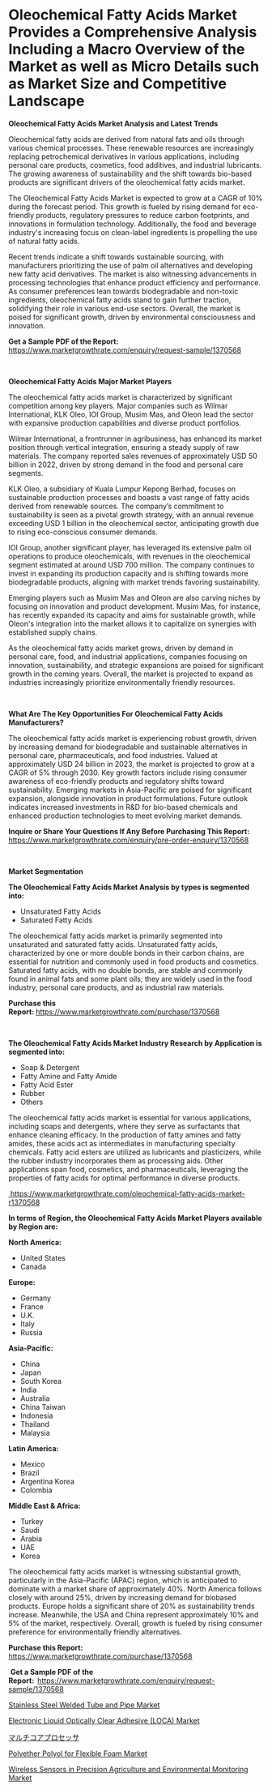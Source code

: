 <p><h1>Oleochemical Fatty Acids Market Provides a Comprehensive Analysis Including a Macro Overview of the Market as well as Micro Details such as Market Size and Competitive Landscape</h1></p><p><strong>Oleochemical Fatty Acids Market Analysis and Latest Trends</strong></p>
<p><p>Oleochemical fatty acids are derived from natural fats and oils through various chemical processes. These renewable resources are increasingly replacing petrochemical derivatives in various applications, including personal care products, cosmetics, food additives, and industrial lubricants. The growing awareness of sustainability and the shift towards bio-based products are significant drivers of the oleochemical fatty acids market.</p><p>The Oleochemical Fatty Acids Market is expected to grow at a CAGR of 10% during the forecast period. This growth is fueled by rising demand for eco-friendly products, regulatory pressures to reduce carbon footprints, and innovations in formulation technology. Additionally, the food and beverage industry's increasing focus on clean-label ingredients is propelling the use of natural fatty acids.</p><p>Recent trends indicate a shift towards sustainable sourcing, with manufacturers prioritizing the use of palm oil alternatives and developing new fatty acid derivatives. The market is also witnessing advancements in processing technologies that enhance product efficiency and performance. As consumer preferences lean towards biodegradable and non-toxic ingredients, oleochemical fatty acids stand to gain further traction, solidifying their role in various end-use sectors. Overall, the market is poised for significant growth, driven by environmental consciousness and innovation.</p></p>
<p><strong>Get a Sample PDF of the Report:&nbsp;</strong> <a href="https://www.marketgrowthrate.com/enquiry/request-sample/1370568">https://www.marketgrowthrate.com/enquiry/request-sample/1370568</a></p>
<p>&nbsp;</p>
<p><strong>Oleochemical Fatty Acids Major Market Players</strong></p>
<p><p>The oleochemical fatty acids market is characterized by significant competition among key players. Major companies such as Wilmar International, KLK Oleo, IOI Group, Musim Mas, and Oleon lead the sector with expansive production capabilities and diverse product portfolios. </p><p>Wilmar International, a frontrunner in agribusiness, has enhanced its market position through vertical integration, ensuring a steady supply of raw materials. The company reported sales revenues of approximately USD 50 billion in 2022, driven by strong demand in the food and personal care segments. </p><p>KLK Oleo, a subsidiary of Kuala Lumpur Kepong Berhad, focuses on sustainable production processes and boasts a vast range of fatty acids derived from renewable sources. The company’s commitment to sustainability is seen as a pivotal growth strategy, with an annual revenue exceeding USD 1 billion in the oleochemical sector, anticipating growth due to rising eco-conscious consumer demands.</p><p>IOI Group, another significant player, has leveraged its extensive palm oil operations to produce oleochemicals, with revenues in the oleochemical segment estimated at around USD 700 million. The company continues to invest in expanding its production capacity and is shifting towards more biodegradable products, aligning with market trends favoring sustainability.</p><p>Emerging players such as Musim Mas and Oleon are also carving niches by focusing on innovation and product development. Musim Mas, for instance, has recently expanded its capacity and aims for sustainable growth, while Oleon's integration into the market allows it to capitalize on synergies with established supply chains.</p><p>As the oleochemical fatty acids market grows, driven by demand in personal care, food, and industrial applications, companies focusing on innovation, sustainability, and strategic expansions are poised for significant growth in the coming years. Overall, the market is projected to expand as industries increasingly prioritize environmentally friendly resources.</p></p>
<p>&nbsp;</p>
<p><strong>What Are The Key Opportunities For Oleochemical Fatty Acids Manufacturers?</strong></p>
<p><p>The oleochemical fatty acids market is experiencing robust growth, driven by increasing demand for biodegradable and sustainable alternatives in personal care, pharmaceuticals, and food industries. Valued at approximately USD 24 billion in 2023, the market is projected to grow at a CAGR of 5% through 2030. Key growth factors include rising consumer awareness of eco-friendly products and regulatory shifts toward sustainability. Emerging markets in Asia-Pacific are poised for significant expansion, alongside innovation in product formulations. Future outlook indicates increased investments in R&D for bio-based chemicals and enhanced production technologies to meet evolving market demands.</p></p>
<p><strong>Inquire or Share Your Questions If Any Before Purchasing This Report:</strong> <a href="https://www.marketgrowthrate.com/enquiry/pre-order-enquiry/1370568">https://www.marketgrowthrate.com/enquiry/pre-order-enquiry/1370568</a></p>
<p>&nbsp;</p>
<p><strong>Market Segmentation</strong></p>
<p><strong>The Oleochemical Fatty Acids Market Analysis by types is segmented into:</strong></p>
<p><ul><li>Unsaturated Fatty Acids</li><li>Saturated Fatty Acids</li></ul></p>
<p><p>The oleochemical fatty acids market is primarily segmented into unsaturated and saturated fatty acids. Unsaturated fatty acids, characterized by one or more double bonds in their carbon chains, are essential for nutrition and commonly used in food products and cosmetics. Saturated fatty acids, with no double bonds, are stable and commonly found in animal fats and some plant oils; they are widely used in the food industry, personal care products, and as industrial raw materials.</p></p>
<p><strong>Purchase this Report:&nbsp;</strong><a href="https://www.marketgrowthrate.com/purchase/1370568">https://www.marketgrowthrate.com/purchase/1370568</a></p>
<p>&nbsp;</p>
<p><strong>The Oleochemical Fatty Acids Market Industry Research by Application is segmented into:</strong></p>
<p><ul><li>Soap & Detergent</li><li>Fatty Amine and Fatty Amide</li><li>Fatty Acid Ester</li><li>Rubber</li><li>Others</li></ul></p>
<p><p>The oleochemical fatty acids market is essential for various applications, including soaps and detergents, where they serve as surfactants that enhance cleaning efficacy. In the production of fatty amines and fatty amides, these acids act as intermediates in manufacturing specialty chemicals. Fatty acid esters are utilized as lubricants and plasticizers, while the rubber industry incorporates them as processing aids. Other applications span food, cosmetics, and pharmaceuticals, leveraging the properties of fatty acids for optimal performance in diverse products.</p></p>
<p><a href="https://www.marketgrowthrate.com/oleochemical-fatty-acids-market-r1370568">&nbsp;https://www.marketgrowthrate.com/oleochemical-fatty-acids-market-r1370568</a></p>
<p><strong>In terms of Region, the Oleochemical Fatty Acids Market Players available by Region are:</strong></p>
<p>
    <p> <strong> North America: </strong>
        <ul>
            <li>United States</li>
            <li>Canada</li>
        </ul>
        </p> 
    <p> <strong> Europe: </strong>
        <ul>
            <li>Germany</li>
            <li>France</li>
            <li>U.K.</li>
            <li>Italy</li>
            <li>Russia</li>
        </ul>
        </p> 
    <p> <strong> Asia-Pacific: </strong>
        <ul>
            <li>China</li>
            <li>Japan</li>
            <li>South Korea</li>
            <li>India</li>
            <li>Australia</li>
            <li>China Taiwan</li>
            <li>Indonesia</li>
            <li>Thailand</li>
            <li>Malaysia</li>
        </ul>
        </p> 
    <p> <strong> Latin America: </strong>
        <ul>
            <li>Mexico</li>
            <li>Brazil</li>
            <li>Argentina Korea</li>
            <li>Colombia</li>
        </ul>
        </p> 
    <p> <strong> Middle East & Africa: </strong>
        <ul>
            <li>Turkey</li>
            <li>Saudi</li>
            <li>Arabia</li>
            <li>UAE</li>
            <li>Korea</li>
        </ul>
    </p>
    </p>
<p><p>The oleochemical fatty acids market is witnessing substantial growth, particularly in the Asia-Pacific (APAC) region, which is anticipated to dominate with a market share of approximately 40%. North America follows closely with around 25%, driven by increasing demand for biobased products. Europe holds a significant share of 20% as sustainability trends increase. Meanwhile, the USA and China represent approximately 10% and 5% of the market, respectively. Overall, growth is fueled by rising consumer preference for environmentally friendly alternatives.</p></p>
<p><strong>Purchase this Report: </strong><a href="https://www.marketgrowthrate.com/purchase/1370568">https://www.marketgrowthrate.com/purchase/1370568</a></p>
<p>&nbsp;<strong>Get a Sample PDF of the Report:&nbsp;&nbsp;</strong><a href="https://www.marketgrowthrate.com/enquiry/request-sample/1370568">https://www.marketgrowthrate.com/enquiry/request-sample/1370568</a></p>
<p><strong></strong></p>
<p><p><a href="https://medium.com/@ctzxqphy65/stainless-steel-welded-tube-and-pipe-market-share-and-new-trends-analysis-by-its-type-07d9e8ba4f56?postPublishedType=repub">Stainless Steel Welded Tube and Pipe Market</a></p><p><a href="https://issuu.com/reportprime-2/docs/electronic-liquid-optically-clear-a_dd6fa6feb19df7">Electronic Liquid Optically Clear Adhesive (LOCA) Market</a></p><p><a href="https://github.com/lababdou/Market-Research-Report-List-6/blob/main/624310614289.md">マルチコアプロセッサ</a></p><p><a href="https://issuu.com/reportprime-2/docs/polyether-polyol-for-flexible-foam-_385ca994131c8c">Polyether Polyol for Flexible Foam Market</a></p><p><a href="https://medium.com/@ctzxqphy65/global-wireless-sensors-in-precision-agriculture-and-environmental-monitoring-market-analysis-key-a42498cba034">Wireless Sensors in Precision Agriculture and Environmental Monitoring Market</a></p></p>